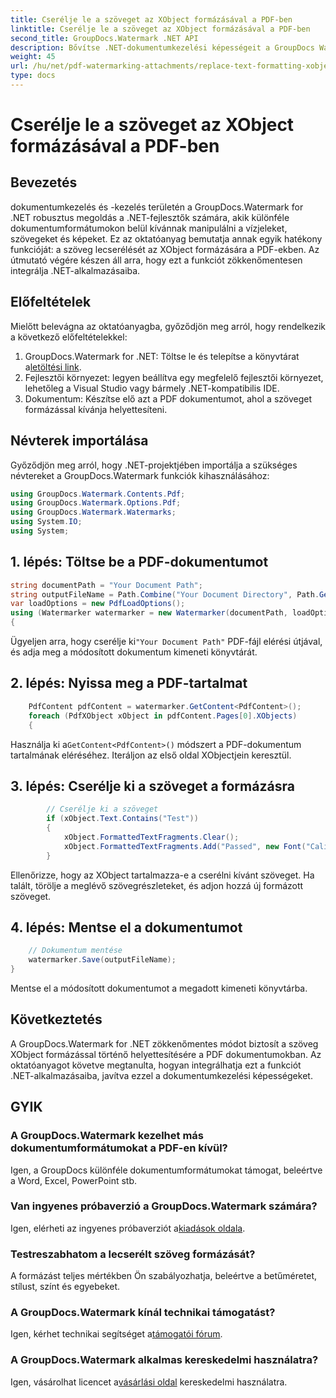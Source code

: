 ```yaml
---
title: Cserélje le a szöveget az XObject formázásával a PDF-ben
linktitle: Cserélje le a szöveget az XObject formázásával a PDF-ben
second_title: GroupDocs.Watermark .NET API
description: Bővítse .NET-dokumentumkezelési képességeit a GroupDocs Watermark for .NET segítségével. Tanulja meg, hogyan lehet könnyedén szöveget formázással helyettesíteni a PDF-fájlokban.
weight: 45
url: /hu/net/pdf-watermarking-attachments/replace-text-formatting-xobject-pdf/
type: docs
---
```

# Cserélje le a szöveget az XObject formázásával a PDF-ben

## Bevezetés
dokumentumkezelés és -kezelés területén a GroupDocs.Watermark for .NET robusztus megoldás a .NET-fejlesztők számára, akik különféle dokumentumformátumokon belül kívánnak manipulálni a vízjeleket, szövegeket és képeket. Ez az oktatóanyag bemutatja annak egyik hatékony funkcióját: a szöveg lecserélését az XObject formázására a PDF-ekben. Az útmutató végére készen áll arra, hogy ezt a funkciót zökkenőmentesen integrálja .NET-alkalmazásaiba.
## Előfeltételek
Mielőtt belevágna az oktatóanyagba, győződjön meg arról, hogy rendelkezik a következő előfeltételekkel:
1.  GroupDocs.Watermark for .NET: Töltse le és telepítse a könyvtárat a[letöltési link](https://releases.groupdocs.com/Watermark/net/).
2. Fejlesztői környezet: legyen beállítva egy megfelelő fejlesztői környezet, lehetőleg a Visual Studio vagy bármely .NET-kompatibilis IDE.
3. Dokumentum: Készítse elő azt a PDF dokumentumot, ahol a szöveget formázással kívánja helyettesíteni.

## Névterek importálása
Győződjön meg arról, hogy .NET-projektjében importálja a szükséges névtereket a GroupDocs.Watermark funkciók kihasználásához:
```csharp
using GroupDocs.Watermark.Contents.Pdf;
using GroupDocs.Watermark.Options.Pdf;
using GroupDocs.Watermark.Watermarks;
using System.IO;
using System;
```
## 1. lépés: Töltse be a PDF-dokumentumot
```csharp
string documentPath = "Your Document Path";
string outputFileName = Path.Combine("Your Document Directory", Path.GetFileName(documentPath));
var loadOptions = new PdfLoadOptions();
using (Watermarker watermarker = new Watermarker(documentPath, loadOptions))
{
```
 Ügyeljen arra, hogy cserélje ki`"Your Document Path"` PDF-fájl elérési útjával, és adja meg a módosított dokumentum kimeneti könyvtárát.
## 2. lépés: Nyissa meg a PDF-tartalmat
```csharp
    PdfContent pdfContent = watermarker.GetContent<PdfContent>();
    foreach (PdfXObject xObject in pdfContent.Pages[0].XObjects)
    {
```
 Használja ki a`GetContent<PdfContent>()` módszert a PDF-dokumentum tartalmának eléréséhez. Iteráljon az első oldal XObjectjein keresztül.
## 3. lépés: Cserélje ki a szöveget a formázásra
```csharp
        // Cserélje ki a szöveget
        if (xObject.Text.Contains("Test"))
        {
            xObject.FormattedTextFragments.Clear();
            xObject.FormattedTextFragments.Add("Passed", new Font("Calibri", 19, FontStyle.Bold), Color.Red, Color.Aqua);
        }
```
Ellenőrizze, hogy az XObject tartalmazza-e a cserélni kívánt szöveget. Ha talált, törölje a meglévő szövegrészleteket, és adjon hozzá új formázott szöveget.
## 4. lépés: Mentse el a dokumentumot
```csharp
    // Dokumentum mentése
    watermarker.Save(outputFileName);
}
```
Mentse el a módosított dokumentumot a megadott kimeneti könyvtárba.

## Következtetés
A GroupDocs.Watermark for .NET zökkenőmentes módot biztosít a szöveg XObject formázással történő helyettesítésére a PDF dokumentumokban. Az oktatóanyagot követve megtanulta, hogyan integrálhatja ezt a funkciót .NET-alkalmazásaiba, javítva ezzel a dokumentumkezelési képességeket.
## GYIK
### A GroupDocs.Watermark kezelhet más dokumentumformátumokat a PDF-en kívül?
Igen, a GroupDocs különféle dokumentumformátumokat támogat, beleértve a Word, Excel, PowerPoint stb.
### Van ingyenes próbaverzió a GroupDocs.Watermark számára?
 Igen, elérheti az ingyenes próbaverziót a[kiadások oldala](https://releases.groupdocs.com/).
### Testreszabhatom a lecserélt szöveg formázását?
A formázást teljes mértékben Ön szabályozhatja, beleértve a betűméretet, stílust, színt és egyebeket.
### A GroupDocs.Watermark kínál technikai támogatást?
 Igen, kérhet technikai segítséget a[támogatói fórum](https://forum.groupdocs.com/c/watermark/19).
### A GroupDocs.Watermark alkalmas kereskedelmi használatra?
 Igen, vásárolhat licencet a[vásárlási oldal](https://purchase.groupdocs.com/buy) kereskedelmi használatra.